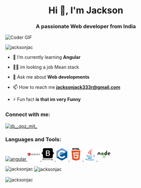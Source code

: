 <h1 align="center">Hi 👋, I'm Jackson</h1>
<h3 align="center">A passionate Web developer from India</h3>
<img alt="Coder GIF" height=250 width=350 src="https://magiccopy.xyz/assets/images/hadder.gif" />
<p align="left"> <img src="https://komarev.com/ghpvc/?username=jacksonjac&label=Profile%20views&color=0e75b6&style=flat" alt="jacksonjac" /> </p>

- 🌱 I’m currently learning **Angular**

- 👨‍💻 im looking a job Mean stack

- 💬 Ask me about **Web developments**

- 📫 How to reach me **jacksonjack333r@gmail.com**

- ⚡ Fun fact **is that im very Funny**

<h3 align="left">Connect with me:</h3>
<p align="left">
<a href="https://instagram.com/@__goz_mit_" target="blank"><img align="center" src="https://img.freepik.com/free-vector/instagram-icon_1057-2227.jpg?w=740&t=st=1703146208~exp=1703146808~hmac=ef786b27c3cee2d128bf1bac6e06983ee6c1e8adb9b50dd5e4922fc1f3be8910" alt="@__goz_mit_" height="30" width="40" /></a>
</p>

<h3 align="left">Languages and Tools:</h3>
<p align="left"> <a href="https://angular.io" target="_blank" rel="noreferrer"> <img src="https://angular.io/assets/images/logos/angular/angular.svg" alt="angular" width="40" height="40"/> </a> <a href="https://angular.io" target="_blank" rel="noreferrer"> <img src="https://raw.githubusercontent.com/devicons/devicon/master/icons/angularjs/angularjs-original-wordmark.svg" alt="angularjs" width="40" height="40"/> </a> <a href="https://getbootstrap.com" target="_blank" rel="noreferrer"> <img src="https://raw.githubusercontent.com/devicons/devicon/master/icons/bootstrap/bootstrap-plain-wordmark.svg" alt="bootstrap" width="40" height="40"/> </a> <a href="https://www.cprogramming.com/" target="_blank" rel="noreferrer"> <img src="https://raw.githubusercontent.com/devicons/devicon/master/icons/c/c-original.svg" alt="c" width="40" height="40"/> </a> <a href="https://www.w3.org/html/" target="_blank" rel="noreferrer"> <img src="https://raw.githubusercontent.com/devicons/devicon/master/icons/html5/html5-original-wordmark.svg" alt="html5" width="40" height="40"/> </a> <a href="https://www.java.com" target="_blank" rel="noreferrer"> <img src="https://raw.githubusercontent.com/devicons/devicon/master/icons/java/java-original.svg" alt="java" width="40" height="40"/> </a> <a href="https://nodejs.org" target="_blank" rel="noreferrer"> <img src="https://raw.githubusercontent.com/devicons/devicon/master/icons/nodejs/nodejs-original-wordmark.svg" alt="nodejs" width="40" height="40"/> </a> </p>

<p><img align="left" src="https://github-readme-stats.vercel.app/api/top-langs?username=jacksonjac&show_icons=true&locale=en&layout=compact" alt="jacksonjac" /></p>

<p>&nbsp;<img align="center" src="https://github-readme-stats.vercel.app/api?username=jacksonjac&show_icons=true&locale=en" alt="jacksonjac" /></p>

<p><img align="center" src="https://github-readme-streak-stats.herokuapp.com/?user=jacksonjac&" alt="jacksonjac" /></p>
